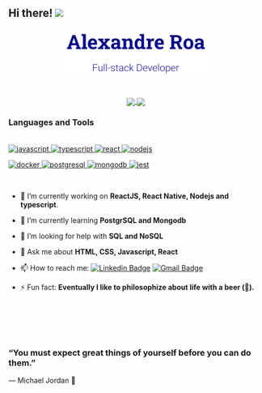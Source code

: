 ## Hi there! <img src="https://raw.githubusercontent.com/iampavangandhi/iampavangandhi/master/gifs/Hi.gif" width="30px"></h2>
<p align="center">
  <a href="#">
    <img align="center" width="280" src="signature.png" />
  </a>
</p>
<br/>
<p align="center">
  <a href="https://github.com/anuraghazra/github-readme-stats">
    <img
      align="center"
      src="https://github-readme-stats.vercel.app/api/top-langs/?username=alexandre-roa&layout=compact"
    />
  </a>
  <a href="https://github.com/alexandre-roa/github-readme-stats">
    <img
      align="center"
      height="165"
      src="https://github-readme-stats.vercel.app/api?username=alexandre-roa&count_private=true&show_icons=true&custom_title=Github%20Status&hide=issues"
    />
  </a>
</p>

### Languages and Tools
<br/>
<a
    href="https://developer.mozilla.org/en-US/docs/Web/JavaScript"
    target="_blank"
  >
    <img
      src="https://devicons.github.io/devicon/devicon.git/icons/javascript/javascript-original.svg"
      alt="javascript"
      width="50"
      height="50"
    />
  </a>
  <a href="https://www.typescriptlang.org/" target="_blank">
    <img
      src="https://devicons.github.io/devicon/devicon.git/icons/typescript/typescript-original.svg"
      alt="typescript"
      width="50"
      height="50"
    />
  </a>
<a href="https://reactjs.org/" target="_blank">
    <img
      src="https://devicons.github.io/devicon/devicon.git/icons/react/react-original-wordmark.svg"
      alt="react"
      width="50"
      height="50"
    />
  </a>
  <a href="https://nodejs.org" target="_blank">
    <img
      src="https://devicons.github.io/devicon/devicon.git/icons/nodejs/nodejs-original-wordmark.svg"
      alt="nodejs"
      width="50"
      height="50"
    />
  </a>
<p align="left">
  <a href="https://www.docker.com/" target="_blank">
    <img
      src="https://devicons.github.io/devicon/devicon.git/icons/docker/docker-original-wordmark.svg"
      alt="docker"
      width="50"
      height="50"
    />
  </a>
  <a href="https://www.postgresql.org" target="_blank">
    <img
      src="https://devicons.github.io/devicon/devicon.git/icons/postgresql/postgresql-original-wordmark.svg"
      alt="postgresql"
      width="50"
      height="50"
    />
  </a>
  <a href="https://www.mongodb.com/" target="_blank">
    <img
      src="https://devicons.github.io/devicon/devicon.git/icons/mongodb/mongodb-original-wordmark.svg"
      alt="mongodb"
      width="50"
      height="50"
    />
  </a>
  <a href="https://jestjs.io" target="_blank">
    <img
      src="https://www.vectorlogo.zone/logos/jestjsio/jestjsio-icon.svg"
      alt="jest"
      width="50"
      height="50"
    />
  </a>
</p>
<br/>

- 🔭 I’m currently working on <strong>ReactJS, React Native, Nodejs and typescript</strong>.
 
- 🌱 I’m currently learning <strong>PostgrSQL and Mongodb</strong>

- 🤔 I’m looking for help with <strong>SQL and NoSQL</strong>

- 💬 Ask me about <strong>HTML, CSS, Javascript, React</strong>

- 📫 How to reach me: [![Linkedin Badge](https://img.shields.io/badge/-Alexandre%20Roa-blue?style=flat-square&logo=Linkedin&logoColor=white&link=https://www.linkedin.com/in/azaroa/)](https://www.linkedin.com/in/azaroa/) [![Gmail Badge](https://img.shields.io/badge/-alexandre.z.roa@gmail.com-c14438?style=flat-square&logo=Gmail&logoColor=white&link=mailto:alexandre.z.roa@gmail.com)](mailto:alexandre.z.roa@gmail.com)
- ⚡ Fun fact: <strong>Eventually I like to philosophize about life with a beer (🍺).</strong>

 <br></br><br></br>
 <h3>“You must expect great things of yourself before you can do them.”</h3>

― Michael Jordan :basketball:

 
